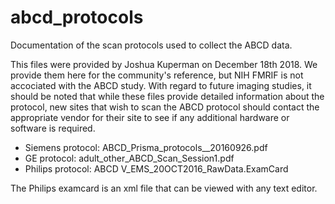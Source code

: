 # abcd_protocols
Documentation of the scan protocols used to collect the ABCD data.

This files were provided by Joshua Kuperman on December 18th 2018. We provide them here for the community's reference, but NIH FMRIF is not accociated with the ABCD study. With regard to future imaging studies, it should be noted that while these files provide detailed information about the protocol, new sites that wish to scan the ABCD protocol should contact the appropriate vendor for their site to see if any additional hardware or software is required. 

* Siemens protocol: ABCD_Prisma_protocols__20160926.pdf
* GE protocol: adult_other_ABCD_Scan_Session1.pdf
* Philips protocol: ABCD V_EMS_20OCT2016_RawData.ExamCard

The Philips examcard is an xml file that can be viewed with any text editor.



